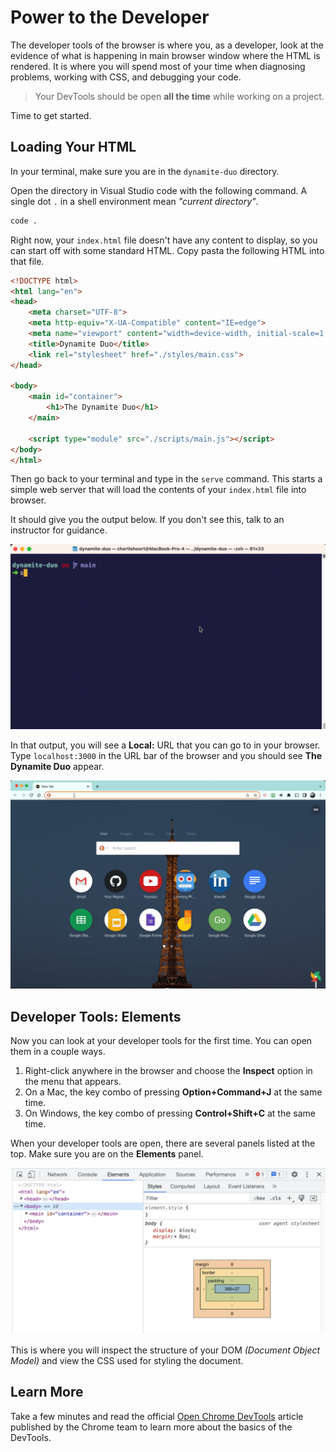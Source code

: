 # Power to the Developer

The developer tools of the browser is where you, as a developer, look at the evidence of what is happening in main browser window where the HTML is rendered. It is where you will spend most of your time when diagnosing problems, working with CSS, and debugging your code.

> Your DevTools should be open **all the time** while working on a project.

Time to get started.

## Loading Your HTML

In your terminal, make sure you are in the `dynamite-duo` directory.

Open the directory in Visual Studio code with the following command. A single dot `.` in a shell environment mean _"current directory"_.

```sh
code .
```

Right now, your `index.html` file doesn't have any content to display, so you can start off with some standard HTML. Copy pasta the following HTML into that file.

```html
<!DOCTYPE html>
<html lang="en">
<head>
    <meta charset="UTF-8">
    <meta http-equiv="X-UA-Compatible" content="IE=edge">
    <meta name="viewport" content="width=device-width, initial-scale=1.0">
    <title>Dynamite Duo</title>
    <link rel="stylesheet" href="./styles/main.css">
</head>

<body>
    <main id="container">
        <h1>The Dynamite Duo</h1>
    </main>

    <script type="module" src="./scripts/main.js"></script>
</body>
</html>
```

Then go back to your terminal and type in the `serve` command. This starts a simple web server that will load the contents of your `index.html` file into browser.

It should give you the output below. If you don't see this, talk to an instructor for guidance.

![](./images/running-serve.gif)

In that output, you will see a **Local:** URL that you can go to in your browser. Type `localhost:3000` in the URL bar of the browser and you should see **The Dynamite Duo** appear.

![](./images/visit-localhost.gif)

## Developer Tools: Elements

Now you can look at your developer tools for the first time. You can open them in a couple ways.

1. Right-click anywhere in the browser and choose the **Inspect** option in the menu that appears.
2. On a Mac, the key combo of pressing **Option+Command+J** at the same time.
3. On Windows, the key combo of pressing **Control+Shift+C** at the same time.

When your developer tools are open, there are several panels listed at the top. Make sure you are on the **Elements** panel.

![](./images/elements-dev-panel.png)

This is where you will inspect the structure of your DOM _(Document Object Model)_ and view the CSS used for styling the document.

## Learn More

Take a few minutes and read the official [Open Chrome DevTools](https://developer.chrome.com/docs/devtools/open/) article published by the Chrome team to learn more about the basics of the DevTools.
